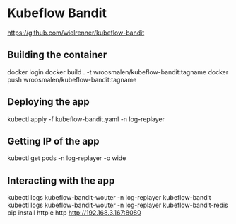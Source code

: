# Kubeflow Bandit
https://github.com/wielrenner/kubeflow-bandit

## Building the container
docker login
docker build . -t wroosmalen/kubeflow-bandit:tagname
docker push wroosmalen/kubeflow-bandit:tagname

## Deploying the app
kubectl apply -f kubeflow-bandit.yaml -n log-replayer

## Getting IP of the app
kubectl get pods -n log-replayer -o wide

## Interacting with the app
kubectl logs kubeflow-bandit-wouter -n log-replayer kubeflow-bandit
kubectl logs kubeflow-bandit-wouter -n log-replayer kubeflow-bandit-redis
pip install httpie
http http://192.168.3.167:8080